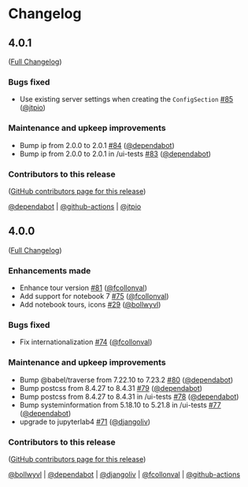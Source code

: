 # Changelog

<!-- <START NEW CHANGELOG ENTRY> -->

## 4.0.1

([Full Changelog](https://github.com/jupyterlab-contrib/jupyterlab-tour/compare/v4.0.0...3b3901ec4136e42a6d5f28e4fd0bd9f6f2fab791))

### Bugs fixed

- Use existing server settings when creating the `ConfigSection` [#85](https://github.com/jupyterlab-contrib/jupyterlab-tour/pull/85) ([@jtpio](https://github.com/jtpio))

### Maintenance and upkeep improvements

- Bump ip from 2.0.0 to 2.0.1 [#84](https://github.com/jupyterlab-contrib/jupyterlab-tour/pull/84) ([@dependabot](https://github.com/dependabot))
- Bump ip from 2.0.0 to 2.0.1 in /ui-tests [#83](https://github.com/jupyterlab-contrib/jupyterlab-tour/pull/83) ([@dependabot](https://github.com/dependabot))

### Contributors to this release

([GitHub contributors page for this release](https://github.com/jupyterlab-contrib/jupyterlab-tour/graphs/contributors?from=2023-11-08&to=2024-02-29&type=c))

[@dependabot](https://github.com/search?q=repo%3Ajupyterlab-contrib%2Fjupyterlab-tour+involves%3Adependabot+updated%3A2023-11-08..2024-02-29&type=Issues) | [@github-actions](https://github.com/search?q=repo%3Ajupyterlab-contrib%2Fjupyterlab-tour+involves%3Agithub-actions+updated%3A2023-11-08..2024-02-29&type=Issues) | [@jtpio](https://github.com/search?q=repo%3Ajupyterlab-contrib%2Fjupyterlab-tour+involves%3Ajtpio+updated%3A2023-11-08..2024-02-29&type=Issues)

<!-- <END NEW CHANGELOG ENTRY> -->

## 4.0.0

([Full Changelog](https://github.com/jupyterlab-contrib/jupyterlab-tour/compare/v3.1.4...fd7eecc2f6454a4ef504173ee818da4f4ee6bf69))

### Enhancements made

- Enhance tour version
  [#81](https://github.com/jupyterlab-contrib/jupyterlab-tour/pull/81)
  ([@fcollonval](https://github.com/fcollonval))
- Add support for notebook 7
  [#75](https://github.com/jupyterlab-contrib/jupyterlab-tour/pull/75)
  ([@fcollonval](https://github.com/fcollonval))
- Add notebook tours, icons
  [#29](https://github.com/jupyterlab-contrib/jupyterlab-tour/pull/29)
  ([@bollwyvl](https://github.com/bollwyvl))

### Bugs fixed

- Fix internationalization
  [#74](https://github.com/jupyterlab-contrib/jupyterlab-tour/pull/74)
  ([@fcollonval](https://github.com/fcollonval))

### Maintenance and upkeep improvements

- Bump @babel/traverse from 7.22.10 to 7.23.2
  [#80](https://github.com/jupyterlab-contrib/jupyterlab-tour/pull/80)
  ([@dependabot](https://github.com/dependabot))
- Bump postcss from 8.4.27 to 8.4.31
  [#79](https://github.com/jupyterlab-contrib/jupyterlab-tour/pull/79)
  ([@dependabot](https://github.com/dependabot))
- Bump postcss from 8.4.27 to 8.4.31 in /ui-tests
  [#78](https://github.com/jupyterlab-contrib/jupyterlab-tour/pull/78)
  ([@dependabot](https://github.com/dependabot))
- Bump systeminformation from 5.18.10 to 5.21.8 in /ui-tests
  [#77](https://github.com/jupyterlab-contrib/jupyterlab-tour/pull/77)
  ([@dependabot](https://github.com/dependabot))
- upgrade to jupyterlab4
  [#71](https://github.com/jupyterlab-contrib/jupyterlab-tour/pull/71)
  ([@djangoliv](https://github.com/djangoliv))

### Contributors to this release

([GitHub contributors page for this release](https://github.com/jupyterlab-contrib/jupyterlab-tour/graphs/contributors?from=2021-10-31&to=2023-11-08&type=c))

[@bollwyvl](https://github.com/search?q=repo%3Ajupyterlab-contrib%2Fjupyterlab-tour+involves%3Abollwyvl+updated%3A2021-10-31..2023-11-08&type=Issues)
|
[@dependabot](https://github.com/search?q=repo%3Ajupyterlab-contrib%2Fjupyterlab-tour+involves%3Adependabot+updated%3A2021-10-31..2023-11-08&type=Issues)
|
[@djangoliv](https://github.com/search?q=repo%3Ajupyterlab-contrib%2Fjupyterlab-tour+involves%3Adjangoliv+updated%3A2021-10-31..2023-11-08&type=Issues)
|
[@fcollonval](https://github.com/search?q=repo%3Ajupyterlab-contrib%2Fjupyterlab-tour+involves%3Afcollonval+updated%3A2021-10-31..2023-11-08&type=Issues)
|
[@github-actions](https://github.com/search?q=repo%3Ajupyterlab-contrib%2Fjupyterlab-tour+involves%3Agithub-actions+updated%3A2021-10-31..2023-11-08&type=Issues)
